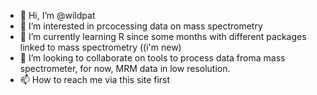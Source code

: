 - 👋 Hi, I’m @wildpat
- 👀 I’m interested in prcocessing data on mass spectrometry
- 🌱 I’m currently learning R since some months with different packages linked to mass spectrometry ((i'm new)
- 💞️ I’m looking to collaborate on tools to process data froma mass spectrometer, for now, MRM data in low resolution.
- 📫 How to reach me via this site first

<!---
wildpat/wildpat is a ✨ special ✨ repository because its `README.md` (this file) appears on your GitHub profile.
You can click the Preview link to take a look at your changes.
--->
